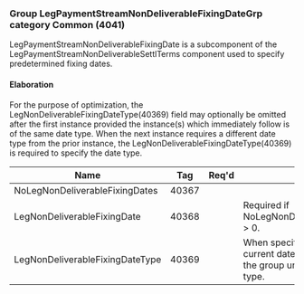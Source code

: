 ### Group LegPaymentStreamNonDeliverableFixingDateGrp category Common (4041)

LegPaymentStreamNonDeliverableFixingDate is a subcomponent of the LegPaymentStreamNonDeliverableSettlTerms component used to specify predetermined fixing dates.

#### Elaboration

For the purpose of optimization, the LegNonDeliverableFixingDateType(40369) field may optionally be omitted after the first instance provided the instance(s) which immediately follow is of the same date type. When the next instance requires a different date type from the prior instance, the LegNonDeliverableFixingDateType(40369) is required to specify the date type.

| Name                            | Tag   | Req'd | Documentation                                                                                                                     |
|---------------------------------|-------|----------|-------------------------------------------------------------------------------------------------------------------------------|
| NoLegNonDeliverableFixingDates  | 40367 |       |                                                                                                                                |
| LegNonDeliverableFixingDate     | 40368 |       | Required if NoLegNonDeliverableFixingDates(40367) > 0.                                                                            |
| LegNonDeliverableFixingDateType | 40369 |       | When specified it applies not only to the current date but to all subsequent dates in the group until overridden with a new type. |

